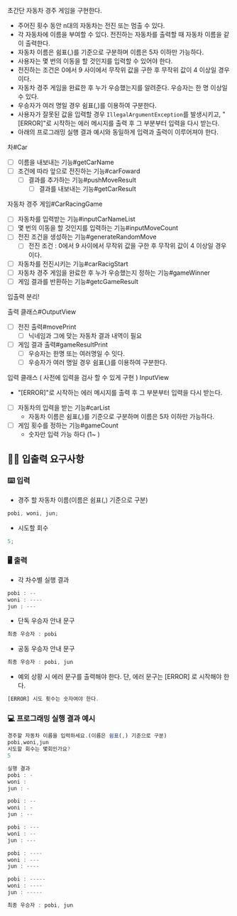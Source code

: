 초간단 자동차 경주 게임을 구현한다.

- 주어진 횟수 동안 n대의 자동차는 전진 또는 멈출 수 있다.
- 각 자동차에 이름을 부여할 수 있다. 전진하는 자동차를 출력할 때 자동차 이름을 같이 출력한다.
- 자동차 이름은 쉼표(,)를 기준으로 구분하며 이름은 5자 이하만 가능하다.
- 사용자는 몇 번의 이동을 할 것인지를 입력할 수 있어야 한다.
- 전진하는 조건은 0에서 9 사이에서 무작위 값을 구한 후 무작위 값이 4 이상일 경우이다.
- 자동차 경주 게임을 완료한 후 누가 우승했는지를 알려준다. 우승자는 한 명 이상일 수 있다.
- 우승자가 여러 명일 경우 쉼표(,)를 이용하여 구분한다.
- 사용자가 잘못된 값을 입력할 경우 `IllegalArgumentException`를 발생시키고, "[ERROR]"로 시작하는 에러 메시지를 출력 후 그 부분부터 입력을 다시 받는다.
- 아래의 프로그래밍 실행 결과 예시와 동일하게 입력과 출력이 이루어져야 한다.

차#Car

- [ ] 이름을 내보내는 기능#getCarName
- [ ] 조건에 따라 앞으로 전진하는 기능#carFoward
  - [ ] 결과를 추가하는 기능#pushMoveResult
    - [ ] 결과를 내보내는 기능#getCarResult

자동차 경주 게임#CarRacingGame

- [ ] 자동차를 입력받는 기능#inputCarNameList
- [ ] 몇 번의 이동을 할 것인지를 입력하는 기능#inputMoveCount
- [ ] 전진 조건을 생성하는 기능#generateRandomMove
  - [ ] 전진 조건 : 0에서 9 사이에서 무작위 값을 구한 후 무작위 값이 4 이상일 경우이다.
- [ ] 자동차를 전진시키는 기능#carRacigStart
- [ ] 자동차 경주 게임을 완료한 후 누가 우승했는지 정하는 기능#gameWinner
- [ ] 게임 결과를 반환하는 기능#getcGameResult

입출력 분리!

출력 클래스#OutputView

- [ ] 전진 출력#movePrint
  - [ ] 닉네임과 그에 맞는 자동차 결과 내역이 필요
- [ ] 게임 결과 출력#gameResultPrint
  - [ ] 우승자는 한명 또는 여러명일 수 잇다.
  - [ ] 우승자가 여러 명일 경우 쉼표(,)를 이용하여 구분한다.

입력 클래스 ( 사전에 입력을 검사 할 수 있게 구현 ) InputView

- "[ERROR]"로 시작하는 에러 메시지를 출력 후 그 부분부터 입력을 다시 받는다.
- [ ] 자동차의 입력을 받는 기능#carList
  - 자동차 이름은 쉼표(,)를 기준으로 구분하며 이름은 5자 이하만 가능하다.
- [ ] 게임 횟수를 정하는 기능#gameCount
  - 숫자만 입력 가능 하다 (1~ )

## ✍🏻 입출력 요구사항

### ⌨️ 입력

- 경주 할 자동차 이름(이름은 쉼표(,) 기준으로 구분)

```jsx
pobi, woni, jun;
```

- 시도할 회수

```jsx
5;
```

### 🖥 출력

- 각 차수별 실행 결과

```jsx
pobi : --
woni : ----
jun : ---
```

- 단독 우승자 안내 문구

```jsx
최종 우승자 : pobi
```

- 공동 우승자 안내 문구

```jsx
최종 우승자 : pobi, jun
```

- 예외 상황 시 에러 문구를 출력해야 한다. 단, 에러 문구는 [ERROR] 로 시작해야 한다.

```jsx
[ERROR] 시도 횟수는 숫자여야 한다.
```

### 💻 프로그래밍 실행 결과 예시

```jsx
경주할 자동차 이름을 입력하세요.(이름은 쉼표(,) 기준으로 구분)
pobi,woni,jun
시도할 회수는 몇회인가요?
5

실행 결과
pobi : -
woni :
jun : -

pobi : --
woni : -
jun : --

pobi : ---
woni : --
jun : ---

pobi : ----
woni : ---
jun : ----

pobi : -----
woni : ----
jun : -----

최종 우승자 : pobi, jun
```
